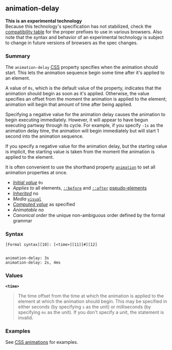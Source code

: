 ## animation-delay

**This is an experimental technology**  
Because this technology's specification has not stabilized, check the [compatibility table][0] for the proper prefixes to use in various browsers. Also note that the syntax and behavior of an experimental technology is subject to change in future versions of browsers as the spec changes.

### Summary

The `animation-delay` [CSS][1] property specifies when the animation should start. This lets the animation sequence begin some time after it's applied to an element.

A value of `0s`, which is the default value of the property, indicates that the animation should begin as soon as it's applied. Otherwise, the value specifies an offset from the moment the animation is applied to the element; animation will begin that amount of time after being applied.

Specifying a negative value for the animation delay causes the animation to begin executing immediately. However, it will appear to have begun executing partway through its cycle. For example, if you specify `-1s` as the animation delay time, the animation will begin immediately but will start 1 second into the animation sequence.

If you specify a negative value for the animation delay, but the starting value is implicit, the starting value is taken from the moment the animation is applied to the element.

It is often convenient to use the shorthand property [`animation`][2] to set all animation properties at once.

* _[Initial value][3]_ `0s` 
* _Applies to_ all elements, [`::before`][4] and [`::after`][5] [pseudo-elements][6] 
* _[Inherited][7]_ no 
* _Media_ [`visual`][8] 
* _[Computed value][9]_ as specified 
* _Animatable_ no 
* _Canonical order_ the unique non-ambiguous order defined by the formal grammar

### Syntax

    [Formal syntax][10]: [<time>][11][#][12]
    

    animation-delay: 3s
    animation-delay: 2s, 4ms
    

### Values

**`<time>`**

> The time offset from the time at which the animation is applied to the element at which the animation should begin. This may be specified in either seconds (by specifying `s` as the unit) or milliseconds (by specifying `ms` as the unit). If you don't specify a unit, the statement is invalid.

### Examples

See [CSS animations][13] for examples.


[0]: #Browser_compatibility
[1]: https://developer.mozilla.org/en/docs/CSS "CSS"
[2]: https://developer.mozilla.org/en/docs/Web/CSS/animation
[3]: https://developer.mozilla.org/en/docs/CSS/initial_value
[4]: https://developer.mozilla.org/en/docs/Web/CSS/::before
[5]: https://developer.mozilla.org/en/docs/Web/CSS/::after
[6]: https://developer.mozilla.org/en/docs/CSS/Pseudo-elements "https://developer.mozilla.org/en/docs/CSS/Pseudo-elements"
[7]: https://developer.mozilla.org/en/docs/CSS/inheritance
[8]: https://developer.mozilla.org/en/docs/CSS/@media#Media_groups
[9]: https://developer.mozilla.org/en/docs/CSS/computed_value
[10]: https://developer.mozilla.org/en/docs/CSS/Value_definition_syntax "CSS/Value_definition_syntax"
[11]: https://developer.mozilla.org/en/docs/CSS/time "Possible values: a number followed by 's' or 'ms' like 3s, -2.5ms, or 0s."
[12]: https://developer.mozilla.org/en/docs/CSS/Value_definition_syntax#Hash_mark_(.23) "Hash mark multiplier: the previous entity may appear 0, 1 or several times, each occurence being separated from the previous one by a comma"
[13]: https://developer.mozilla.org/en/docs/CSS/CSS_animations "CSS/CSS_animations"